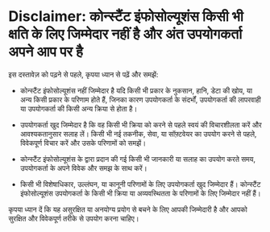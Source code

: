 # Disclaimer: कोन्स्टैंट इंफोसोल्यूशंस किसी भी क्षति के लिए जिम्मेदार नहीं है और अंत उपयोगकर्ता अपने आप पर है

इस दस्तावेज़ को पढ़ने से पहले, कृपया ध्यान से पढ़ें और समझें:

- कोन्स्टैंट इंफोसोल्यूशंस नहीं जिम्मेदार है यदि किसी भी प्रकार के नुकसान, हानि, डेटा की खोय, या अन्य किसी प्रकार के परिणाम होते हैं, जिनका कारण उपयोगकर्ता के संदर्भों, उपयोगकर्ता की लापरवाही या उपयोगकर्ता की किसी अन्य क्रिया से होता है।

- उपयोगकर्ता खुद जिम्मेदार है कि वह किसी भी क्रिया को करने से पहले स्वयं की विचारशीलता करें और आवश्यकतानुसार सलाह लें। किसी भी नई तकनीक, सेवा, या सॉफ़्टवेयर का उपयोग करने से पहले, विवेकपूर्ण विचार करें और उसके परिणामों को समझें।

- कोन्स्टैंट इंफोसोल्यूशंस के द्वारा प्रदान की गई किसी भी जानकारी या सलाह का उपयोग करते समय, उपयोगकर्ता के अपने विवेक और समझ के साथ करें।

- किसी भी विशेषाधिकार, उल्लंघन, या कानूनी परिणामों के लिए उपयोगकर्ता खुद जिम्मेदार हैं। कोन्स्टैंट इंफोसोल्यूशंस उपयोगकर्ता के किसी भी क्रिया या अव्यवस्थितता के परिणामों के लिए जिम्मेदार नहीं हैं।

कृपया ध्यान दें कि यह असुरक्षित या अनयोग्य प्रयोग से बचने के लिए आपकी जिम्मेदारी है और आपको सुरक्षित और विवेकपूर्ण तरीके से उपयोग करना चाहिए।
